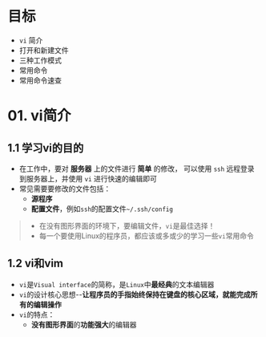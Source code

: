 # 目标
- `vi` 简介
- 打开和新建文件
- 三种工作模式
- 常用命令
- 常用命令速查

# 01. vi简介
## 1.1 学习vi的目的
- 在工作中，要对 **服务器** 上的文件进行 **简单** 的修改， 可以使用 `ssh` 远程登录到服务器上，并使用 `vi` 进行快速的编辑即可
- 常见需要要修改的文件包括：
  - **源程序**
  - **配置文件**，例如`ssh`的配置文件`~/.ssh/config`
> - 在没有图形界面的环境下，要编辑文件，`vi`是最佳选择！
> - 每一个要使用Linux的程序员，都应该或多或少的学习一些`vi`常用命令 
## 1.2 vi和vim
- `vi`是`Visual interface`的简称，是`Linux`中**最经典**的文本编辑器
- `vi`的设计核心思想--**让程序员的手指始终保持在键盘的核心区域，就能完成所有的编辑操作**
- `vi`的特点：
  - **没有图形界面**的**功能强大**的编辑器   
